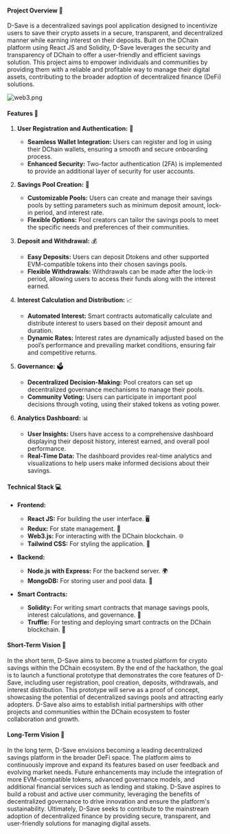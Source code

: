 #### Project Overview 🚀
D-Save is a decentralized savings pool application designed to incentivize users to save their crypto assets in a secure, transparent, and decentralized manner while earning interest on their deposits. Built on the DChain platform using React JS and Solidity, D-Save leverages the security and transparency of DChain to offer a user-friendly and efficient savings solution. This project aims to empower individuals and communities by providing them with a reliable and profitable way to manage their digital assets, contributing to the broader adoption of decentralized finance (DeFi) solutions.

![web3.png](https://cdn.dorahacks.io/static/files/190ce2cf7c33345521cbf6d435f80898.png)

#### Features 🌟

1. **User Registration and Authentication:** 🔐
   - **Seamless Wallet Integration:** Users can register and log in using their DChain wallets, ensuring a smooth and secure onboarding process. 
   - **Enhanced Security:** Two-factor authentication (2FA) is implemented to provide an additional layer of security for user accounts.

1. **Savings Pool Creation:** 🏦
   - **Customizable Pools:** Users can create and manage their savings pools by setting parameters such as minimum deposit amount, lock-in period, and interest rate. 
   - **Flexible Options:** Pool creators can tailor the savings pools to meet the specific needs and preferences of their communities.

1. **Deposit and Withdrawal:** 💰
   - **Easy Deposits:** Users can deposit Dtokens and other supported EVM-compatible tokens into their chosen savings pools. 
   - **Flexible Withdrawals:** Withdrawals can be made after the lock-in period, allowing users to access their funds along with the interest earned.

1. **Interest Calculation and Distribution:** 📈
   - **Automated Interest:** Smart contracts automatically calculate and distribute interest to users based on their deposit amount and duration. 
   - **Dynamic Rates:** Interest rates are dynamically adjusted based on the pool’s performance and prevailing market conditions, ensuring fair and competitive returns.

1. **Governance:** 🗳️
   - **Decentralized Decision-Making:** Pool creators can set up decentralized governance mechanisms to manage their pools. 
   - **Community Voting:** Users can participate in important pool decisions through voting, using their staked tokens as voting power.

1. **Analytics Dashboard:** 📊
   - **User Insights:** Users have access to a comprehensive dashboard displaying their deposit history, interest earned, and overall pool performance. 
   - **Real-Time Data:** The dashboard provides real-time analytics and visualizations to help users make informed decisions about their savings.

#### Technical Stack 💻

- **Frontend:**
  - **React JS:** For building the user interface. 🖥️
  - **Redux:** For state management. 🔄
  - **Web3.js:** For interacting with the DChain blockchain. 🌐
  - **Tailwind CSS:** For styling the application. 🎨

- **Backend:**
  - **Node.js with Express:** For the backend server. 🌍
  - **MongoDB:** For storing user and pool data. 📂

- **Smart Contracts:**
  - **Solidity:** For writing smart contracts that manage savings pools, interest calculations, and governance. 📜
  - **Truffle:** For testing and deploying smart contracts on the DChain blockchain. 🧪

#### Short-Term Vision 🎯

In the short term, D-Save aims to become a trusted platform for crypto savings within the DChain ecosystem. By the end of the hackathon, the goal is to launch a functional prototype that demonstrates the core features of D-Save, including user registration, pool creation, deposits, withdrawals, and interest distribution. This prototype will serve as a proof of concept, showcasing the potential of decentralized savings pools and attracting early adopters. D-Save also aims to establish initial partnerships with other projects and communities within the DChain ecosystem to foster collaboration and growth.

#### Long-Term Vision 🌟

In the long term, D-Save envisions becoming a leading decentralized savings platform in the broader DeFi space. The platform aims to continuously improve and expand its features based on user feedback and evolving market needs. Future enhancements may include the integration of more EVM-compatible tokens, advanced governance models, and additional financial services such as lending and staking. D-Save aspires to build a robust and active user community, leveraging the benefits of decentralized governance to drive innovation and ensure the platform's sustainability. Ultimately, D-Save seeks to contribute to the mainstream adoption of decentralized finance by providing secure, transparent, and user-friendly solutions for managing digital assets.